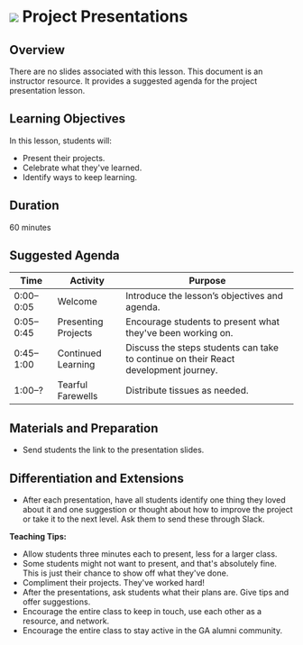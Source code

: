 # ![](https://ga-dash.s3.amazonaws.com/production/assets/logo-9f88ae6c9c3871690e33280fcf557f33.png) Project Presentations

## Overview
There are no slides associated with this lesson. This document is an instructor resource. It provides a suggested agenda for the project presentation lesson.

## Learning Objectives

In this lesson, students will:
- Present their projects.
- Celebrate what they've learned.
- Identify ways to keep learning.

## Duration
60 minutes


## Suggested Agenda
<!--- Provide a breakdown of what will happen in this lesson. --->

| Time | Activity | Purpose |
| --- | --- | --- |
| 0:00–0:05 | Welcome | Introduce the lesson’s objectives and agenda. |
| 0:05–0:45 | Presenting Projects | Encourage students to present what they've been working on. |
| 0:45–1:00 | Continued Learning  | Discuss the steps students can take to continue on their React development journey. |
| 1:00–? | Tearful Farewells | Distribute tissues as needed.|



## Materials and Preparation
- Send students the link to the presentation slides.

## Differentiation and Extensions
- After each presentation, have all students identify one thing they loved about it and one suggestion or thought about how to improve the project or take it to the next level. Ask them to send these through Slack.


**Teaching Tips:**

- Allow students three minutes each to present, less for a larger class.
- Some students might not want to present, and that's absolutely fine. This is just their chance to show off what they've done.
- Compliment their projects. They've worked hard!
- After the presentations, ask students what their plans are. Give tips and offer suggestions.
- Encourage the entire class to keep in touch, use each other as a resource, and network.
- Encourage the entire class to stay active in the GA alumni community.
